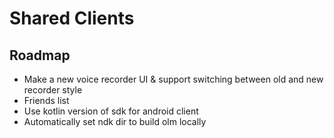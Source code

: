 # Shared Clients

## Roadmap

- Make a new voice recorder UI & support switching between old and new recorder style
- Friends list
- Use kotlin version of sdk for android client
- Automatically set ndk dir to build olm locally
